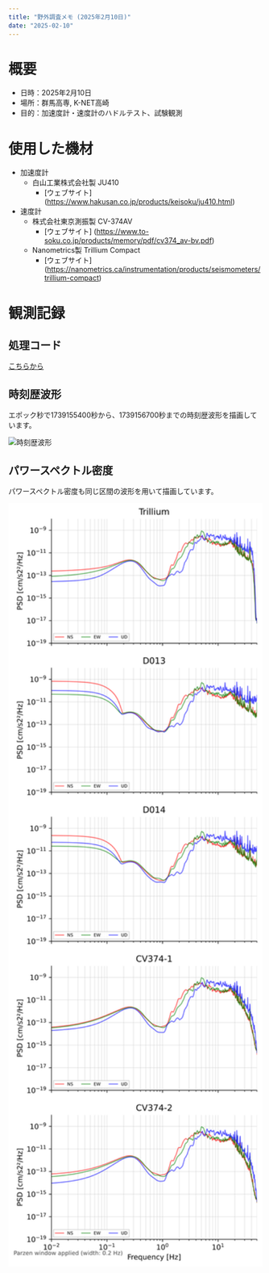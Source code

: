 ```yaml
---
title: "野外調査メモ (2025年2月10日)"
date: "2025-02-10"
---
```


# 概要

- 日時：2025年2月10日
- 場所：群馬高専, K-NET高崎
- 目的：加速度計・速度計のハドルテスト、試験観測

# 使用した機材
- 加速度計
    - 白山工業株式会社製 JU410
        - [ウェブサイト] (https://www.hakusan.co.jp/products/keisoku/ju410.html)
- 速度計
    - 株式会社東京測振製 CV-374AV
        - [ウェブサイト] (https://www.to-soku.co.jp/products/memory/pdf/cv374_av-bv.pdf)
    - Nanometrics製 Trillium Compact
        - [ウェブサイト] (https://nanometrics.ca/instrumentation/products/seismometers/trillium-compact)


# 観測記録

## 処理コード

[こちらから](https://github.com/masamasace/huddle_2025-02-10)

## 時刻歴波形

エポック秒で1739155400秒から、1739156700秒までの時刻歴波形を描画しています。

<img src=".\img\time_series.svg" alt="時刻歴波形" width="600">

## パワースペクトル密度

パワースペクトル密度も同じ区間の波形を用いて描画しています。

<img src=".\img\psd.svg" alt="パワースペクトル密度" width="600">

